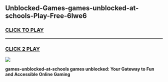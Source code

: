 
## Unblocked-Games-games-unblocked-at-schools-Play-Free-6lwe6
<h3>
<a href="https://premium76.site?title=games-unblocked-at-schools&ref=23A">CLICK TO PLAY</a></h3>
<hr>

<h3>
<a href="https://premium76.site?title=games-unblocked-at-schools&ref=23A">CLICK 2 PLAY</a>
  
</h3>

<a href="https://premium76.site?title=games-unblocked-at-schools&ref=23A"><img src="https://clearcache.store/games.png"></a>


**games-unblocked-at-schools games unblocked: Your Gateway to Fun and Accessible Online Gaming**
